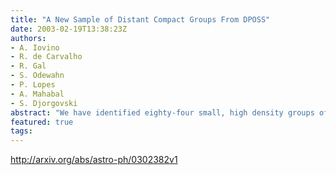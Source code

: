 ```yaml
---
title: "A New Sample of Distant Compact Groups From DPOSS"
date: 2003-02-19T13:38:23Z
authors:
- A. Iovino
- R. de Carvalho
- R. Gal
- S. Odewahn
- P. Lopes
- A. Mahabal
- S. Djorgovski
abstract: "We have identified eighty-four small, high density groups of galaxies out to z ~ 0.2 in a region of ~ 2000 square degrees around the north galactic pole using DPOSS (the Digitized Second Palomar Observatory Sky Survey). The groups have at least four galaxies satisfying more stringent criteria than those used by Hickson in his pioneering work in 1982: the adopted limiting surface brightness for each group is brighter (24 mag/arcsec^2 instead of 26 mag/arcsec^2), and the spread in magnitude among the member galaxies is narrower (two magnitudes instead of three). We also adopt a slightly modified version of the isolation criterion used by Hickson, in order to avoid rejecting groups with projected nearby faint background galaxies. A 10% contamination rate due to projection effects is expected for this sample based on extensive simulations."
featured: true
tags:
---
```

http://arxiv.org/abs/astro-ph/0302382v1